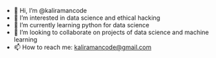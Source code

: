 - 👋 Hi, I’m @kaliramancode
- 👀 I’m interested in data science and ethical hacking
- 🌱 I’m currently learning python for data science
- 💞️ I’m looking to collaborate on projects of data science and machine learning
- 📫 How to reach me: kaliramancode@gmail.com

<!---
kaliramancode/kaliramancode is a ✨ special ✨ repository because its `README.md` (this file) appears on your GitHub profile.
You can click the Preview link to take a look at your changes.
--->
